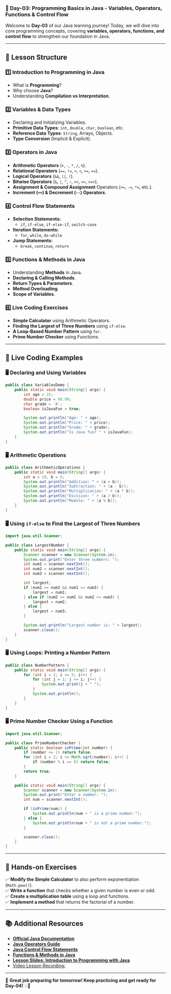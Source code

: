 ### **📘 Day-03: Programming Basics in Java - Variables, Operators, Functions & Control Flow**  
Welcome to **Day-03** of our Java learning journey! Today, we will dive into core programming concepts, covering **variables, operators, functions, and control flow** to strengthen our foundation in Java.

---

## **📌 Lesson Structure**
### **1️⃣ Introduction to Programming in Java**
- What is **Programming**?
- Why choose **Java**?
- Understanding **Compilation vs Interpretation**.

### **2️⃣ Variables & Data Types**
- Declaring and Initializing Variables.
- **Primitive Data Types**: `int`, `double`, `char`, `boolean`, etc.
- **Reference Data Types**: `String`, Arrays, Objects.
- **Type Conversion** (Implicit & Explicit).

### **3️⃣ Operators in Java**
- **Arithmetic Operators** (`+`, `-`, `*`, `/`, `%`).
- **Relational Operators** (`==`, `!=`, `>`, `<`, `>=`, `<=`).
- **Logical Operators** (`&&`, `||`, `!`).
- **Bitwise Operators** (`&`, `|`, `^`, `~`, `<<`, `>>`, `>>>`).
- **Assignment & Compound Assignment** Operators (`+=`, `-=`, `*=`, etc.).
- **Increment (`++`) & Decrement (`--`) Operators**.

### **4️⃣ Control Flow Statements**
- **Selection Statements:**  
  - `if`, `if-else`, `if-else-if`, `switch-case`
- **Iteration Statements:**  
  - `for`, `while`, `do-while`
- **Jump Statements:**  
  - `break`, `continue`, `return`

### **5️⃣ Functions & Methods in Java**
- Understanding **Methods** in Java.
- **Declaring & Calling Methods**.
- **Return Types & Parameters**.
- **Method Overloading**.
- **Scope of Variables**.

### **6️⃣ Live Coding Exercises**
- **Simple Calculator** using Arithmetic Operators.
- **Finding the Largest of Three Numbers** using `if-else`.
- **A Loop-Based Number Pattern** using `for`.
- **Prime Number Checker** using Functions.

---

## **📜 Live Coding Examples**
### **🖥️ Declaring and Using Variables**
```java
public class VariablesDemo {
    public static void main(String[] args) {
        int age = 25;
        double price = 99.99;
        char grade = 'A';
        boolean isJavaFun = true;

        System.out.println("Age: " + age);
        System.out.println("Price: " + price);
        System.out.println("Grade: " + grade);
        System.out.println("Is Java fun? " + isJavaFun);
    }
}
```

### **🖥️ Arithmetic Operations**
```java
public class ArithmeticOperations {
    public static void main(String[] args) {
        int a = 10, b = 5;
        System.out.println("Addition: " + (a + b));
        System.out.println("Subtraction: " + (a - b));
        System.out.println("Multiplication: " + (a * b));
        System.out.println("Division: " + (a / b));
        System.out.println("Modulo: " + (a % b));
    }
}
```

### **🖥️ Using `if-else` to Find the Largest of Three Numbers**
```java
import java.util.Scanner;

public class LargestNumber {
    public static void main(String[] args) {
        Scanner scanner = new Scanner(System.in);
        System.out.print("Enter three numbers: ");
        int num1 = scanner.nextInt();
        int num2 = scanner.nextInt();
        int num3 = scanner.nextInt();

        int largest;
        if (num1 >= num2 && num1 >= num3) {
            largest = num1;
        } else if (num2 >= num1 && num2 >= num3) {
            largest = num2;
        } else {
            largest = num3;
        }

        System.out.println("Largest number is: " + largest);
        scanner.close();
    }
}
```

### **🖥️ Using Loops: Printing a Number Pattern**
```java
public class NumberPattern {
    public static void main(String[] args) {
        for (int i = 1; i <= 5; i++) {
            for (int j = 1; j <= i; j++) {
                System.out.print(j + " ");
            }
            System.out.println();
        }
    }
}
```

### **🖥️ Prime Number Checker Using a Function**
```java
import java.util.Scanner;

public class PrimeNumberChecker {
    public static boolean isPrime(int number) {
        if (number <= 1) return false;
        for (int i = 2; i <= Math.sqrt(number); i++) {
            if (number % i == 0) return false;
        }
        return true;
    }

    public static void main(String[] args) {
        Scanner scanner = new Scanner(System.in);
        System.out.print("Enter a number: ");
        int num = scanner.nextInt();

        if (isPrime(num)) {
            System.out.println(num + " is a prime number.");
        } else {
            System.out.println(num + " is not a prime number.");
        }

        scanner.close();
    }
}
```

---

## **🎯 Hands-on Exercises**
✅ **Modify the Simple Calculator** to also perform exponentiation (`Math.pow()`).  
✅ **Write a function** that checks whether a given number is even or odd.  
✅ **Create a multiplication table** using a loop and functions.  
✅ **Implement a method** that returns the factorial of a number.  

---

## **📚 Additional Resources**
- **[Official Java Documentation](https://docs.oracle.com/en/java/)**
- **[Java Operators Guide](https://docs.oracle.com/javase/tutorial/java/nutsandbolts/opsummary.html)**
- **[Java Control Flow Statements](https://docs.oracle.com/javase/tutorial/java/nutsandbolts/flow.html)**
- **[Functions & Methods in Java](https://docs.oracle.com/javase/tutorial/java/javaOO/methods.html)**
- **[Lesson Slides: Introduction to Programming with Java](https://github.com/FW-Zalando-Java-Backend-Engineer/Day-03_Programming_Basics/blob/main/Introduction%20to%20Programming%20with%20Java.pdf)**
- [Video Lesson Recording:](https://us06web.zoom.us/rec/share/lDa5cuHP31X-zq6oRvjShV0WiHL9Os5Mp2sWfrOO23SSAXyDl0D0S4MR95pizENL.VbjXDeSCDkGKOjCr?startTime=1742372114000)

---

🚀 **Great job preparing for tomorrow! Keep practicing and get ready for Day-04!** 💡🎉
